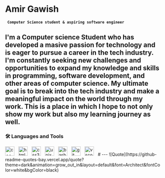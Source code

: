 # Amir Gawish

**` Computer Science student & aspiring software engineer`**

I'm a Computer science Student who has developed a masive passion for technology and is eager to pursue a career in the tech industry. I'm constantly seeking new challenges and opportunities to expand my knowledge and skills in programming, software development, and other areas of computer science. My ultimate goal is to break into the tech industry and make a meaningful impact on the world through my work. This is a place in which I hope to not only show my work but also my learning journey as well.
---
### 🛠️ Languages and Tools
<img align="left" alt="c++" width="30px" style=padding-right:10px src="https://cdn.jsdelivr.net/gh/devicons/devicon/icons/cplusplus/cplusplus-plain.svg"/>
<img align="left" alt="html5" width="30px" style=padding-right:10px src="https://cdn.jsdelivr.net/gh/devicons/devicon/icons/html5/html5-original.svg"/>
<img align="left" alt="css3" width="30px" style=padding-right:10px src="https://cdn.jsdelivr.net/gh/devicons/devicon/icons/css3/css3-original.svg"/>
<img align="left" alt="unix" width="30px" style=padding-right:10px src="https://cdn.jsdelivr.net/gh/devicons/devicon/icons/unix/unix-original.svg"/>
<img align="left" alt="bash" width="30px" style=padding-right:10px src="https://cdn.jsdelivr.net/gh/devicons/devicon/icons/bash/bash-original.svg"/>
<img align="left" alt="git" width="30px" style=padding-right:10px src="https://cdn.jsdelivr.net/gh/devicons/devicon/icons/git/git-original.svg"/>
<img align="left" alt="vscode" width="30px" style=padding-right:10px src="https://cdn.jsdelivr.net/gh/devicons/devicon/icons/vscode/vscode-original.svg"/>
<br/>
#
 ---
![Quote](https://github-readme-quotes-bay.vercel.app/quote?theme=dark&animation=grow_out_in&layout=default&font=Architect&fontColor=white&bgColor=black)
<!---
anazol755/anazol755 is a ✨ special ✨ repository because its `README.md` (this file) appears on your GitHub profile.
You can click the Preview link to take a look at your changes.
--->
